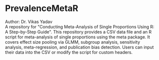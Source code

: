 # PrevalenceMetaR
Author: Dr. Vikas Yadav
<br>
A repository for "Conducting Meta-Analysis of Single Proportions Using R: A Step-by-Step Guide". This repository provides a CSV data file and an R script for meta-analysis of single proportions using the meta package. It covers effect size pooling via GLMM, subgroup analysis, sensitivity analysis, meta-regression, and publication bias detection. Users can input their data into the CSV or modify the script for custom headers.

